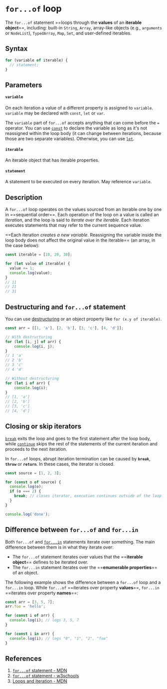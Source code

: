 # `for...of` loop

The `for...of` statement ==loops through the **values** of an **iterable object**==, including: built-in `String`, `Array`, array-like objects (e.g., `arguments` or `NodeList`), `TypedArray`, `Map`, `Set`, and user-defined iterables.

## Syntax

```js
for (variable of iterable) {
  // statement;
}
```

## Parameters

#### `variable` 

On each iteration a value of a different property is assigned to `variable`. `variable` may be declared with `const`, `let` or `var`.

The `variable` part of `for...of` accepts anything that can come before the `=` operator. You can use [`const`](https://developer.mozilla.org/en-US/docs/Web/JavaScript/Reference/Statements/const) to declare the variable as long as it's not reassigned within the loop body (it can change between iterations, because those are two separate variables). Otherwise, you can use [`let`](https://developer.mozilla.org/en-US/docs/Web/JavaScript/Reference/Statements/let).

#### `iterable` 

An iterable object that has iterable properties.

#### `statement`

A statement to be executed on every iteration. May reference `variable`.

## Description

A `for...of` loop operates on the values sourced from an iterable one by one in ==sequential order==. Each operation of the loop on a value is called an *iteration*, and the loop is said to *iterate over the iterable*. Each iteration executes statements that may refer to the current sequence value.

==Each iteration _creates a new variable_. Reassigning the variable inside the loop body does not affect the original value in the iterable== (an array, in the case below):

```js
const iterable = [10, 20, 30];

for (let value of iterable) {
  value += 1;
  console.log(value);
}
// 11
// 21
// 31
```

## Destructuring and `for...of` statement

You can use [destructuring](https://developer.mozilla.org/en-US/docs/Web/JavaScript/Reference/Operators/Destructuring_assignment) or an object property like `for (x.y of iterable)`.

```js
const arr = [[1, 'a'], [2, 'b'], [3, 'c'], [4, 'd']];

// With destructuring
for (let [i, j] of arr) {
    console.log(i, j);
}
// 1 'a'
// 2 'b'
// 3 'c'
// 4 'd'

// Without destructuring
for (let i of arr) {
    console.log(i);
}
// [1, 'a']
// [2, 'b']
// [3, 'c']
// [4, 'd']
```

## Closing or skip iterators

[`break`](https://developer.mozilla.org/en-US/docs/Web/JavaScript/Reference/Statements/break) exits the loop and goes to the first statement after the loop body, while [`continue`](https://developer.mozilla.org/en-US/docs/Web/JavaScript/Reference/Statements/continue) skips the rest of the statements of the current iteration and proceeds to the next iteration.

In `for...of` loops, abrupt iteration termination can be caused by **`break`**, **`throw`** or **`return`**. In these cases, the iterator is closed.

```js
const source = [1, 2, 3];

for (const o of source) {
  console.log(o);
  if (o === 2) {
    break; // closes iterator, execution continues outside of the loop
  }
}

console.log('done');
```

## Difference between `for...of` and `for...in`

Both `for...of` and [`for...in`](https://developer.mozilla.org/en-US/docs/Web/JavaScript/Reference/Statements/for...in) statements iterate over something. The main difference between them is in what they iterate over:

- The `for...of` statement iterates over values that the ==**iterable object**== defines to be iterated over.
- The `for...in` statement iterates over the ==**enumerable properties**== of an object.

The following example shows the difference between a `for...of` loop and a `for...in` loop. While  `for...of` ==iterates over property **values**==, `for...in` ==iterates over property **names**==:

```js
const arr = [3, 5, 7];
arr.foo = 'hello';

for (const i of arr) {
  console.log(i); // logs 3, 5, 7
}

for (const i in arr) {
  console.log(i); // logs "0", "1", "2", "foo"
}
```

## References

1. [`for...of` statement - MDN](https://developer.mozilla.org/en-US/docs/Web/JavaScript/Reference/Statements/for...of)
2. [`for...of` statement - w3schools](https://www.w3schools.com/JS/js_loop_forof.asp)
3. [Loops and iteration - MDN](https://developer.mozilla.org/en-US/docs/Web/JavaScript/Guide/Loops_and_iteration)
